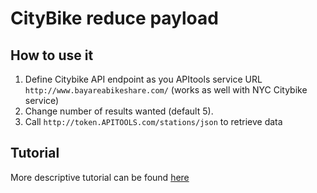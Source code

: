 # CityBike reduce payload

## How to use it

1. Define Citybike API endpoint as you APItools service URL `http://www.bayareabikeshare.com/` (works as well with NYC Citybike service)
2. Change number of results wanted (default 5).
3. Call `http://token.APITOOLS.com/stations/json` to retrieve data

## Tutorial
More descriptive tutorial can be found [here](https://docs.apitools.com/blog/2014/06/19/apitools-demo-at-apidays-swift-lua-bike-share-api.html)